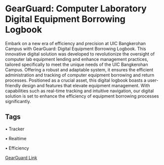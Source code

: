 
# GearGuard: Computer Laboratory Digital Equipment Borrowing Logbook

Embark on a new era of efficiency and precision at UIC Bangkerohan Campus with GearGuard: Digital Equipment Borrowing Logbook. This innovative digital solution was developed to revolutionize the oversight of computer lab equipment lending and enhance management practices, tailored specifically to meet the unique needs of the UIC Bangkerohan Campus. Offering a robust and adaptable system, it ensures the efficient administration and tracking of computer equipment borrowing and return processes. Positioned as a crucial asset, this digital logbook boasts a user-friendly design and features that elevate equipment management. With capabilities such as real-time tracking and intuitive navigation, our digital solution is set to enhance the efficiency of equipment borrowing processes significantly.
## Tags


• Tracker

• Realtime

• Efficiency

[GearGuard Link](https://gearguard.netlify.app)

